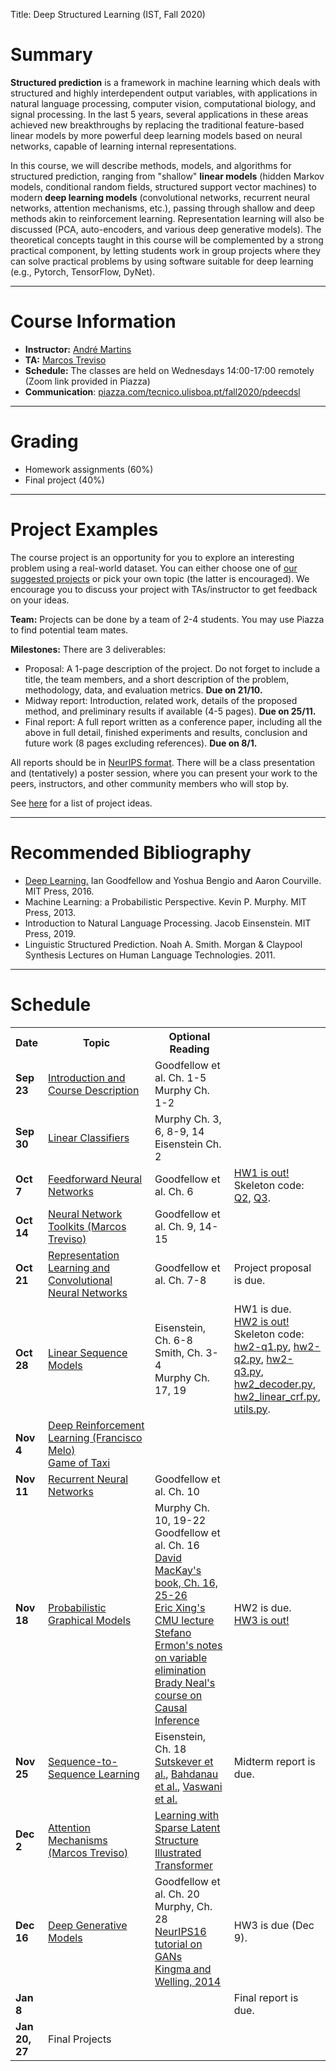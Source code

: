 Title: Deep Structured Learning (IST, Fall 2020)

# Summary

**Structured prediction** is a framework in machine learning which deals with structured and highly interdependent output variables, with applications in natural language processing, computer vision, computational biology, and signal processing.
In the last 5 years, several applications in these areas achieved new breakthroughs by replacing the traditional feature-based linear models by more powerful deep learning models based on neural networks, capable of learning internal representations.

In this course, we will describe methods, models, and algorithms for structured prediction, ranging from "shallow" **linear models** (hidden Markov models, conditional random fields, structured support vector machines) to modern **deep learning models** (convolutional networks, recurrent neural networks, attention mechanisms, etc.), passing through shallow and deep methods akin to reinforcement learning. Representation learning will also be discussed (PCA, auto-encoders, and various deep generative models).
The theoretical concepts taught in this course will be complemented by a strong practical component, by letting students work in group projects where they can solve practical problems by using software suitable for deep learning (e.g., Pytorch, TensorFlow, DyNet).

---

# Course Information

- **Instructor:** [André Martins](http://andre-martins.github.io)
- **TA:** [Marcos Treviso](http://mtreviso.github.io)
- **Schedule:** The classes are held on Wednesdays 14:00-17:00 remotely (Zoom link provided in Piazza)
- **Communication**: [piazza.com/tecnico.ulisboa.pt/fall2020/pdeecdsl](http://piazza.com/tecnico.ulisboa.pt/fall2020/pdeecdsl)

---

# Grading

- Homework assignments (60%)
- Final project (40%)

---

# Project Examples

The course project is an opportunity for you to explore an interesting problem using a real-world dataset. You can either choose one of [our suggested projects](/pages/project-examples-for-deep-structured-learning-fall-2020.html) or pick your own topic (the latter is encouraged). We encourage you to discuss your project with TAs/instructor to get feedback on your ideas.

**Team:** Projects can be done by a team of 2-4 students. You may use Piazza to find potential team mates.

**Milestones:** There are 3 deliverables:

- Proposal: A 1-page description of the project. Do not forget to include a title, the team members, and a short description of the problem, methodology, data, and evaluation metrics. **Due on 21/10.**
- Midway report: Introduction, related work, details of the proposed method, and preliminary results if available (4-5 pages). **Due on 25/11.**
- Final report: A full report written as a conference paper, including all the above in full detail, finished experiments and results, conclusion and future work (8 pages excluding references). **Due on 8/1.**

All reports should be in [NeurIPS format](https://nips.cc/Conferences/2018/PaperInformation/StyleFiles). There will be a class presentation and (tentatively) a poster session, where you can present your work to the peers, instructors, and other community members who will stop by.

See [here](/pages/project-examples-for-deep-structured-learning-fall-2020.html) for a list of project ideas.

---

# Recommended Bibliography

- [Deep Learning.](http://www.deeplearningbook.org) Ian Goodfellow and Yoshua Bengio and Aaron Courville. MIT Press, 2016.
- Machine Learning: a Probabilistic Perspective. Kevin P. Murphy. MIT Press, 2013.
- Introduction to Natural Language Processing. Jacob Einsenstein. MIT Press, 2019.
- Linguistic Structured Prediction. Noah A. Smith. Morgan & Claypool Synthesis Lectures on Human Language Technologies. 2011.

---

# Schedule

<table class="table table-condensed table-bordered table-hover">
<colgroup>
  <col span="1" style="width: 10%;">
  <col span="1" style="width: 45%;">
  <col span="1" style="width: 30%;">
  <col span="1" style="width: 15%;">
</colgroup>

<tr>
<th>Date</th>
<th>Topic</th>
<th>Optional Reading</th>
<th></th>
</tr>

<tr>
<td><b>Sep 23</b></td>
<td>
<a href="../docs/dsl2020/lecture_01.pdf">Introduction and Course Description</a>
</td>
<td>
<!--a href="http://lxmls.it.pt/2018/Figueiredo_LxMLS2018.pdf">Mário Figueiredo's LxMLS intro lecture</a><br/>
<a href="https://github.com/luispedro/talk-python-intro">Luis Pedro Coelho's intro to Python</a><br/-->
Goodfellow et al. Ch. 1-5<br/>
Murphy Ch. 1-2
</td>
<td></td>
</tr>

<tr>
<td><b>Sep 30</b></td>
<td>
<!--Linear Classifiers-->
<a href="../docs/dsl2020/lecture_02.pdf">Linear Classifiers</a>
</td>
<td>
Murphy Ch. 3, 6, 8-9, 14<br/>
Eisenstein Ch. 2
</td>
<td></td>
</tr>

<tr>
<td><b>Oct 7</b></td>
<td>
<!--Feedforward Neural Networks-->
<a href="../docs/dsl2020/lecture_03.pdf">Feedforward Neural Networks</a>
</td>
<td>
Goodfellow et al. Ch. 6
</td>
<td>
<a href=../docs/dsl2020/homework1.pdf>HW1 is out!</a> Skeleton code: <a href=../docs/dsl2020/hw1-q2.py>Q2</a>,  <a href=../docs/dsl2020/hw1-q3.py>Q3</a>.
</td>
</tr>

<tr>
<td><b>Oct 14</b></td>
<td>
<!--Neural Network Toolkits-->
<a href="https://github.com/mtreviso/pytorch-lecture">Neural Network Toolkits (Marcos Treviso)</a>
</td>
<td>
Goodfellow et al. Ch. 9, 14-15
</td>
<td></td>
</tr>

<tr>
<td><b>Oct 21</b></td>
<td>
<a href="../docs/dsl2020/lecture_04.pdf">Representation Learning and Convolutional Neural Networks</a>
</td>
<td>
Goodfellow et al. Ch. 7-8
</td>
<td>Project proposal is due.</td>
</tr>

<tr>
<td><b>Oct 28</b></td>
<td>
<a href="../docs/dsl2020/lecture_05.pdf">Linear Sequence Models</a>
</td>
<td>
Eisenstein, Ch. 6-8<br/>
Smith, Ch. 3-4<br/>
Murphy Ch. 17, 19
</td>
<td>
HW1 is due.<br/>
<a href=../docs/dsl2020/homework2.pdf>HW2 is out!</a> Skeleton code: <a href=../docs/dsl2020/hw2-q1.py>hw2-q1.py</a>, <a href=../docs/dsl2020/hw2-q2.py>hw2-q2.py</a>, <a href=../docs/dsl2020/hw2-q3.py>hw2-q3.py</a>, <a href=../docs/dsl2020/hw2_decoder.py>hw2_decoder.py</a>, <a href=../docs/dsl2020/hw2_linear_crf.py>hw2_linear_crf.py</a>, <a href=../docs/dsl2020/utils.py>utils.py</a>.
</td>
</tr>

<tr>
<td><b>Nov 4</b></td>
<td>
<a href="../docs/dsl2020/DeepRL.pdf">Deep Reinforcement Learning (Francisco Melo)</a><br/>
<a href="../docs/dsl2020/taxi.py">Game of Taxi</a><br/>
</td>
<td>
</td>
<td></td>
</tr>

<tr>
<td><b>Nov 11</b></td>
<td>
<a href="../docs/dsl2020/lecture_06.pdf">Recurrent Neural Networks</a>
</td>
<td>
Goodfellow et al. Ch. 10
</td>
<td></td>
</tr>

<tr>
<td><b>Nov 18</b></td>
<td>
<a href="../docs/dsl2020/lecture_07.pdf">Probabilistic Graphical Models</a>
</td>
<td>
Murphy Ch. 10, 19-22<br/>
Goodfellow et al. Ch. 16<br/>
<a href="http://www.inference.org.uk/itprnn/book.pdf">David MacKay's book, Ch. 16, 25-26</a><br/>
<a href="https://sailinglab.github.io/pgm-spring-2019/notes/lecture-04">Eric Xing's CMU lecture</a><br/>
<a href="https://ermongroup.github.io/cs228-notes/inference/ve">Stefano Ermon's notes on variable elimination</a>
<a href="https://www.bradyneal.com/causal-inference-course">Brady Neal's course on Causal Inference</a>
</td>
<td>
HW2 is due.<br/>
<a href=../docs/dsl2020/homework3.pdf>HW3 is out!</a>
</td>
</tr>

<tr>
<td><b>Nov 25</b></td>
<td>
<a href="../docs/dsl2020/lecture_08.pdf">Sequence-to-Sequence Learning</a>
</td>
<td>
Eisenstein, Ch. 18<br/>
<a href="https://papers.nips.cc/paper/5346-sequence-to-sequence-learning-with-neural-networks.pdf">Sutskever et al.</a>, 
<a href="https://arxiv.org/pdf/1409.0473.pdf">Bahdanau et al.</a>,
<a href="https://papers.nips.cc/paper/7181-attention-is-all-you-need.pdf">Vaswani et al.</a>
</td>
<td>
Midterm report is due.
</td>
</tr>

<tr>
<td><b>Dec 2</b></td>
<td>
<a href="../docs/dsl2020/attention-mechanisms.pdf">Attention Mechanisms (Marcos Treviso)</a>
</td>
<td>
<a href="https://vene.ro/talks/18-sparsemap-amsterdam.pdf">Learning with Sparse Latent Structure</a><br/> 
<a href="http://jalammar.github.io/illustrated-transformer">Illustrated Transformer</a>
</td>
<td></td>
</tr>

<tr>
<td><b>Dec 16</b></td>
<td>
<a href="../docs/dsl2020/lecture_11.pdf">Deep Generative Models</a><br/>
</td>
<td>
Goodfellow et al. Ch. 20<br/>
Murphy, Ch. 28<br/>
<a href="http://www.iangoodfellow.com/slides/2016-12-04-NIPS.pdf">NeurIPS16 tutorial on GANs</a><br/>
<a href="https://arxiv.org/abs/1312.6114">Kingma and Welling, 2014</a><br/>
</td>
<td>HW3 is due (Dec 9).</td>
</tr>

<tr>
<td><b>Jan 8</b></td>
<td></td>
<td>
</td>
<td>
Final report is due.
</td>
</tr>

<tr>
<td><b>Jan 20, 27</b></td>
<td>Final Projects</td>
<td>
</td>
<td></td>
</tr>

</table>
